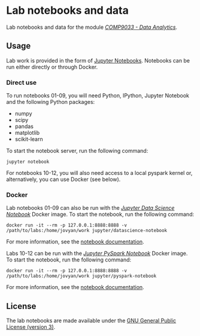 # Lab notebooks and data

Lab notebooks and data for the module [*COMP9033 - Data Analytics*](http://tel.cit.ie/msc-in-cloud-computing).

## Usage

Lab work is provided in the form of [Jupyter Notebooks](https://jupyter.org/). Notebooks can be run either directly or through Docker.

### Direct use

To run notebooks 01-09, you will need Python, IPython, Jupyter Notebook and the following Python packages:

- numpy
- scipy
- pandas
- matplotlib
- scikit-learn

To start the notebook server, run the following command:

    jupyter notebook

For notebooks 10-12, you will also need access to a local pyspark kernel or, alternatively, you can use Docker (see below).

### Docker

Lab notebooks 01-09 can also be run with the [*Jupyter Data Science Notebook*](https://github.com/jupyter/docker-stacks/tree/master/datascience-notebook) Docker image. To start the notebook, run the following command:

    docker run -it --rm -p 127.0.0.1:8888:8888 -v /path/to/labs:/home/jovyan/work jupyter/datascience-notebook

For more information, see the [notebook documentation](https://github.com/jupyter/docker-stacks/tree/master/datascience-notebook).

Labs 10-12 can be run with the [*Jupyter PySpark Notebook*](https://github.com/jupyter/docker-stacks/tree/master/pyspark-notebook) Docker image. To start the notebook, run the following command:

    docker run -it --rm -p 127.0.0.1:8888:8888 -v /path/to/labs:/home/jovyan/work jupyter/pyspark-notebook

For more information, see the [notebook documentation](https://github.com/jupyter/docker-stacks/tree/master/pyspark-notebook).

## License

The lab notebooks are made available under the [GNU General Public License (version 3)](../LICENSE).
